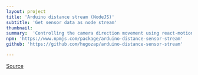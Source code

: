 ```yaml
---
layout: project
title: 'Arduino distance stream (NodeJS)'
subtitle: 'Get sensor data as node stream'
thumbnail:
summary:  'Controlling the camera direction movement using react-motion. The scene was created using a-frame and react'
npm: 'https://www.npmjs.com/package/arduino-distance-sensor-stream'
github: 'https://github.com/hugozap/arduino-distance-sensor-stream'

---
```


[Source](https://github.com/hugozap/arduino-distance-sensor-stream)

